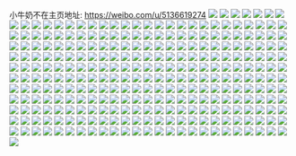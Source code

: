小牛奶不在主页地址: https://weibo.com/u/5136619274 
![](https://wx4.sinaimg.cn/mw2000/005BCJjYgy1h95ti9xkw7j32c0340npe.jpg) 
![](https://wx4.sinaimg.cn/mw2000/005BCJjYgy1h95ti0mv0sj32c0340u0y.jpg) 
![](https://wx4.sinaimg.cn/mw2000/005BCJjYgy1h95ti5rviuj32c0340npg.jpg) 
![](https://wx4.sinaimg.cn/mw2000/005BCJjYgy1h90dog58uoj32by33xe81.jpg) 
![](https://wx4.sinaimg.cn/mw2000/005BCJjYgy1h90doq4fvhj31s22deb29.jpg) 
![](https://wx4.sinaimg.cn/mw2000/005BCJjYgy1h90donmh0gj32c03404qq.jpg) 
![](https://wx4.sinaimg.cn/mw2000/005BCJjYgy1h90dor2re1j3306294e81.jpg) 
![](https://wx4.sinaimg.cn/mw2000/005BCJjYgy1h90dou07azj32c0340qv5.jpg) 
![](https://wx4.sinaimg.cn/mw2000/005BCJjYgy1h90dojgu71j31og28lb2a.jpg) 
![](https://wx4.sinaimg.cn/mw2000/005BCJjYgy1h8z4apblojj32c03407wj.jpg) 
![](https://wx4.sinaimg.cn/mw2000/005BCJjYgy1h8z4ax2ri8j31sc2dsqv6.jpg) 
![](https://wx4.sinaimg.cn/mw2000/005BCJjYgy1h8z4b0unj5j31rc2cgkjm.jpg) 
![](https://wx4.sinaimg.cn/mw2000/005BCJjYgy1h8z4aleh3lj32bq2bqqv6.jpg) 
![](https://wx4.sinaimg.cn/mw2000/005BCJjYgy1h8vr3o6hiqj32c0340b2c.jpg) 
![](https://wx4.sinaimg.cn/mw2000/005BCJjYgy1h8vr3t7ikmj32c03401ky.jpg) 
![](https://wx4.sinaimg.cn/mw2000/005BCJjYgy1h8vr3tsffkj31hc0u0wpz.jpg) 
![](https://wx4.sinaimg.cn/mw2000/005BCJjYgy1h8rriz5yj1j327q2yb7wj.jpg) 
![](https://wx4.sinaimg.cn/mw2000/005BCJjYgy1h8rritxkfhj329b30f4qr.jpg) 
![](https://wx4.sinaimg.cn/mw2000/005BCJjYgy1h8rrlu7816j32c03407wj.jpg) 
![](https://wx4.sinaimg.cn/mw2000/005BCJjYgy1h8rrj7jr7zj30u01hc7dd.jpg) 
![](https://wx4.sinaimg.cn/mw2000/005BCJjYgy1h8rrmingmmj30u01hctpw.jpg) 
![](https://wx4.sinaimg.cn/mw2000/005BCJjYgy1h8pchq93xfj30hs0dcgop.jpg) 
![](https://wx4.sinaimg.cn/mw2000/005BCJjYgy1h8pchvne3ij336c2dq4qr.jpg) 
![](https://wx4.sinaimg.cn/mw2000/005BCJjYgy1h8pchpp6hfj31ev36cqv5.jpg) 
![](https://wx4.sinaimg.cn/mw2000/005BCJjYgy1h8aqgrer87j33402c0e81.jpg) 
![](https://wx4.sinaimg.cn/mw2000/005BCJjYgy1h8aqhr0ghhj33402c0kjl.jpg) 
![](https://wx4.sinaimg.cn/mw2000/005BCJjYgy1h84zqljdujj30wi08ugn1.jpg) 
![](https://wx4.sinaimg.cn/mw2000/005BCJjYgy1h81jix5s28j30pv1agakz.jpg) 
![](https://wx4.sinaimg.cn/mw2000/005BCJjYgy1h81jj0foypj30wi13un5t.jpg) 
![](https://wx4.sinaimg.cn/mw2000/005BCJjYgy1h808huh338j32bl33gnpd.jpg) 
![](https://wx4.sinaimg.cn/mw2000/005BCJjYgy1h7vojanodyj30wi1ycwtw.jpg) 
![](https://wx4.sinaimg.cn/mw2000/005BCJjYgy1h7r76jw1k7j32c0340qv6.jpg) 
![](https://wx4.sinaimg.cn/mw2000/005BCJjYgy1h7r76el6soj32c0340e82.jpg) 
![](https://wx4.sinaimg.cn/mw2000/005BCJjYgy1h7r76nba6rj32z0289npd.jpg) 
![](https://wx4.sinaimg.cn/mw2000/005BCJjYgy1h7r76sagohj32c0340u0y.jpg) 
![](https://wx4.sinaimg.cn/mw2000/005BCJjYgy1h7onp6xqc8j32bz33zkjn.jpg) 
![](https://wx4.sinaimg.cn/mw2000/005BCJjYgy1h7onpbohb7j32c0340npg.jpg) 
![](https://wx4.sinaimg.cn/mw2000/005BCJjYgy1h7onp3dbkkj32c03401ky.jpg) 
![](https://wx4.sinaimg.cn/mw2000/005BCJjYgy1h7onphcxbvj32c0340x6r.jpg) 
![](https://wx4.sinaimg.cn/mw2000/005BCJjYgy1h7onpnkxzlj30wi1lf4ee.jpg) 
![](https://wx4.sinaimg.cn/mw2000/005BCJjYgy1h7onplsfbjj32c0340e84.jpg) 
![](https://wx4.sinaimg.cn/mw2000/005BCJjYgy1h7onpq4r36j32c0340x6p.jpg) 
![](https://wx4.sinaimg.cn/mw2000/005BCJjYgy1h7d9g495bkj32c0340an6.jpg) 
![](https://wx4.sinaimg.cn/mw2000/005BCJjYgy1h7d9g9y31pj32c0340hdv.jpg) 
![](https://wx4.sinaimg.cn/mw2000/005BCJjYgy1h79lbrha94j33402c07wh.jpg) 
![](https://wx4.sinaimg.cn/mw2000/005BCJjYgy1h79lbjwjw2j333d2bj7wk.jpg) 
![](https://wx4.sinaimg.cn/mw2000/005BCJjYly1h6skx8yyucj32c034012z.jpg) 
![](https://wx4.sinaimg.cn/mw2000/005BCJjYly1h6skxby764j32c0340npd.jpg) 
![](https://wx4.sinaimg.cn/mw2000/005BCJjYly1h6skx532zej321d2pte81.jpg) 
![](https://wx4.sinaimg.cn/mw2000/005BCJjYgy1h54jx6p907j31rj2cpe82.jpg) 
![](https://wx4.sinaimg.cn/mw2000/005BCJjYgy1h54jx3v3i2j31sc2ds4lm.jpg) 
![](https://wx4.sinaimg.cn/mw2000/005BCJjYgy1h54jx2a1xmj30wi0ode24.jpg) 
![](https://wx4.sinaimg.cn/mw2000/005BCJjYgy1h54jx9cnd3j31sc2ds1ky.jpg) 
![](https://wx4.sinaimg.cn/mw2000/005BCJjYgy1h54jxavkwbj31sc2ds7k1.jpg) 
![](https://wx4.sinaimg.cn/mw2000/005BCJjYgy1h54jyveemkj30wi1yc42g.jpg) 
![](https://wx4.sinaimg.cn/mw2000/005BCJjYgy1h4q4cn710lj326s2x1qv6.jpg) 
![](https://wx4.sinaimg.cn/mw2000/005BCJjYgy1h4q46fey3hj327t2yfb2b.jpg) 
![](https://wx4.sinaimg.cn/mw2000/005BCJjYgy1h4q4a8lqclj32b332s1ky.jpg) 
![](https://wx4.sinaimg.cn/mw2000/005BCJjYgy1h4q48zzki3j32c033xu0x.jpg) 
![](https://wx4.sinaimg.cn/mw2000/005BCJjYgy1h4q47mdwlqj31ot2927wi.jpg) 
![](https://wx4.sinaimg.cn/mw2000/005BCJjYgy1h4q44vp8rij321c2pskjm.jpg) 
![](https://wx4.sinaimg.cn/mw2000/005BCJjYgy1h4q47yms9dj327a2xq1ky.jpg) 
![](https://wx4.sinaimg.cn/mw2000/005BCJjYgy1h4q4aljtemj32au32g4qq.jpg) 
![](https://wx4.sinaimg.cn/mw2000/005BCJjYgy1h45jwhoirqj32c0340kjn.jpg) 
![](https://wx4.sinaimg.cn/mw2000/005BCJjYgy1h45jxg1klmj30wi1ychdt.jpg) 
![](https://wx4.sinaimg.cn/mw2000/005BCJjYgy1h3smyy6ygvj31jk2bkkjl.jpg) 
![](https://wx4.sinaimg.cn/mw2000/005BCJjYgy1h3smz02oddj31gm20wx6p.jpg) 
![](https://wx4.sinaimg.cn/mw2000/005BCJjYgy1h3smz29tw4j32c03407wh.jpg) 
![](https://wx4.sinaimg.cn/mw2000/005BCJjYgy1h3smz7drloj31fj1fje81.jpg) 
![](https://wx4.sinaimg.cn/mw2000/005BCJjYgy1h3sne7k88ij31hc1hchdt.jpg) 
![](https://wx4.sinaimg.cn/mw2000/005BCJjYgy1h3cd8yra71j32c0340npf.jpg) 
![](https://wx4.sinaimg.cn/mw2000/005BCJjYgy1h3cdg1xk7dj32c0340u0z.jpg) 
![](https://wx4.sinaimg.cn/mw2000/005BCJjYgy1h3cdc51i2uj32c0340hdw.jpg) 
![](https://wx4.sinaimg.cn/mw2000/005BCJjYgy1h3cd9akb0xj32c0340qv6.jpg) 
![](https://wx4.sinaimg.cn/mw2000/005BCJjYgy1h3cd93o6rzj32c0340e83.jpg) 
![](https://wx4.sinaimg.cn/mw2000/005BCJjYgy1h3cd9fc3egj33402c0u0z.jpg) 
![](https://wx4.sinaimg.cn/mw2000/005BCJjYgy1h36wjb79o4j32ax32lkjl.jpg) 
![](https://wx4.sinaimg.cn/mw2000/005BCJjYgy1h36wjd7jbsj32c0340x6p.jpg) 
![](https://wx4.sinaimg.cn/mw2000/005BCJjYgy1h36wj9dlzsj32b332su0x.jpg) 
![](https://wx4.sinaimg.cn/mw2000/005BCJjYgy1h36wjf4881j32c0340b2a.jpg) 
![](https://wx4.sinaimg.cn/mw2000/005BCJjYgy1h2vk5bfr4kj32c0340npd.jpg) 
![](https://wx4.sinaimg.cn/mw2000/005BCJjYgy1h2vk57kirlj33402c04qq.jpg) 
![](https://wx4.sinaimg.cn/mw2000/005BCJjYgy1h2vk58hijhj33402c0npd.jpg) 
![](https://wx4.sinaimg.cn/mw2000/005BCJjYgy1h2vk5aai45j33402c0hdt.jpg) 
![](https://wx4.sinaimg.cn/mw2000/005BCJjYgy1h2vk59hn7xj33402c0qv5.jpg) 
![](https://wx4.sinaimg.cn/mw2000/005BCJjYgy1h2gg2nlov7j32au32hx1v.jpg) 
![](https://wx4.sinaimg.cn/mw2000/005BCJjYgy1h2gg2i19s8j32by33zkjl.jpg) 
![](https://wx4.sinaimg.cn/mw2000/005BCJjYgy1h2gg2gso7pj31os291u0x.jpg) 
![](https://wx4.sinaimg.cn/mw2000/005BCJjYgy1h2gg2m42m8j30wi1ycb29.jpg) 
![](https://wx4.sinaimg.cn/mw2000/005BCJjYgy1h2gg2pbey0j32c0340kjl.jpg) 
![](https://wx4.sinaimg.cn/mw2000/005BCJjYgy1h2drw3qd0oj33402c01kz.jpg) 
![](https://wx4.sinaimg.cn/mw2000/005BCJjYgy1h2drwakjqzj33402c0kjn.jpg) 
![](https://wx4.sinaimg.cn/mw2000/005BCJjYgy1h2drwh5b4pj33402c0npf.jpg) 
![](https://wx4.sinaimg.cn/mw2000/005BCJjYgy1h2drwcjhmnj33402c0hdv.jpg) 
![](https://wx4.sinaimg.cn/mw2000/005BCJjYgy1h2drw8o5nzj33402c0x6r.jpg) 
![](https://wx4.sinaimg.cn/mw2000/005BCJjYgy1h2drw27yvej33402c0kjn.jpg) 
![](https://wx4.sinaimg.cn/mw2000/005BCJjYgy1h2drw6dqscj33402c0u0z.jpg) 
![](https://wx4.sinaimg.cn/mw2000/005BCJjYgy1h2drweql9ij33402c0b2b.jpg) 
![](https://wx4.sinaimg.cn/mw2000/005BCJjYgy1h2drwklczoj33402c0x6q.jpg) 
![](https://wx4.sinaimg.cn/mw2000/005BCJjYgy1h23b9mjr10j30wi1cr7d0.jpg) 
![](https://wx4.sinaimg.cn/mw2000/005BCJjYgy1h23b9n1o0wj30u1192dnf.jpg) 
![](https://wx4.sinaimg.cn/mw2000/005BCJjYgy1h23b9nk8azj30wa1cfn6d.jpg) 
![](https://wx4.sinaimg.cn/mw2000/005BCJjYgy1h1puf41u48j32bk33fx6q.jpg) 
![](https://wx4.sinaimg.cn/mw2000/005BCJjYgy1h1puepsvsuj328o2zk7wn.jpg) 
![](https://wx4.sinaimg.cn/mw2000/005BCJjYgy1h1puezl8iaj32c0340qva.jpg) 
![](https://wx4.sinaimg.cn/mw2000/005BCJjYgy1h1pvi34wb4j30u0140q6k.jpg) 
![](https://wx4.sinaimg.cn/mw2000/005BCJjYgy1h1pufrtq57j30u0140wv6.jpg) 
![](https://wx4.sinaimg.cn/mw2000/005BCJjYgy1h1pufje9q2j32ao329e83.jpg) 
![](https://wx4.sinaimg.cn/mw2000/005BCJjYgy1h1pufqdb89j33402c0hdw.jpg) 
![](https://wx4.sinaimg.cn/mw2000/005BCJjYgy1h1pueez7goj32c0340x6w.jpg) 
![](https://wx4.sinaimg.cn/mw2000/005BCJjYgy1h1pufaedxwj32c0340npf.jpg) 
![](https://wx4.sinaimg.cn/mw2000/005BCJjYgy1h1iwkww6k0j32c0341u10.jpg) 
![](https://wx4.sinaimg.cn/mw2000/005BCJjYgy1h1iwk4sk0rj320g2omu0z.jpg) 
![](https://wx4.sinaimg.cn/mw2000/005BCJjYgy1h1iwkg9ykmj31zp2nmb2b.jpg) 
![](https://wx4.sinaimg.cn/mw2000/005BCJjYgy1h1iwm1yqikj32642w6x6s.jpg) 
![](https://wx4.sinaimg.cn/mw2000/005BCJjYgy1h0l4mvrivpj32nm1zqqv5.jpg) 
![](https://wx4.sinaimg.cn/mw2000/005BCJjYgy1h0l4mv1oyvj32fo1tqe81.jpg) 
![](https://wx4.sinaimg.cn/mw2000/005BCJjYgy1h0l4mwl3c2j32ny1zyqv5.jpg) 
![](https://wx4.sinaimg.cn/mw2000/005BCJjYgy1h0l4my02inj31na18g1dp.jpg) 
![](https://wx4.sinaimg.cn/mw2000/005BCJjYgy1h0l4mx41q6j31n618enmk.jpg) 
![](https://wx4.sinaimg.cn/mw2000/005BCJjYgy1h0l4mxmdh4j31na18gaxz.jpg) 
![](https://wx4.sinaimg.cn/mw2000/005BCJjYgy1h0l4mypcavj321h2pze81.jpg) 
![](https://wx4.sinaimg.cn/mw2000/005BCJjYgy1h0l4mzbaesj31na18gkbf.jpg) 
![](https://wx4.sinaimg.cn/mw2000/005BCJjYgy1h0l4mzq8w9j30uj0mwjwm.jpg) 
![](https://wx4.sinaimg.cn/mw2000/005BCJjYgy1h0787a99yhj32c0340x6s.jpg) 
![](https://wx4.sinaimg.cn/mw2000/005BCJjYgy1h0787cq5soj322f2r8kjn.jpg) 
![](https://wx4.sinaimg.cn/mw2000/005BCJjYgy1h0787k79noj32c0340b2e.jpg) 
![](https://wx4.sinaimg.cn/mw2000/005BCJjYgy1h054gzh5cdj32c0340npd.jpg) 
![](https://wx4.sinaimg.cn/mw2000/005BCJjYgy1h054h4q2qxj32c0340b2b.jpg) 
![](https://wx4.sinaimg.cn/mw2000/005BCJjYgy1h054h7b2tcj32b332ru0y.jpg) 
![](https://wx4.sinaimg.cn/mw2000/005BCJjYgy1h054hasfchj32c0340u10.jpg) 
![](https://wx4.sinaimg.cn/mw2000/005BCJjYgy1h054hcajelj31pg2b3hdu.jpg) 
![](https://wx4.sinaimg.cn/mw2000/005BCJjYgy1h054hcxf1rj30zj1beqhk.jpg) 
![](https://wx4.sinaimg.cn/mw2000/005BCJjYgy1h054gy9tp5j322t2rq4qs.jpg) 
![](https://wx4.sinaimg.cn/mw2000/005BCJjYgy1h054hfooqbj32c0340u0y.jpg) 
![](https://wx4.sinaimg.cn/mw2000/005BCJjYgy1gzzgtcw1bej30op17wk3l.jpg) 
![](https://wx4.sinaimg.cn/mw2000/005BCJjYgy1gzx4kbl3mmj31sc2dse81.jpg) 
![](https://wx4.sinaimg.cn/mw2000/005BCJjYgy1gzx4kkcqhnj33402c0qv7.jpg) 
![](https://wx4.sinaimg.cn/mw2000/005BCJjYgy1gzx4kidd9kj31ya2xfe81.jpg) 
![](https://wx4.sinaimg.cn/mw2000/005BCJjYgy1gzx4kgu88bj333z2c01kz.jpg) 
![](https://wx4.sinaimg.cn/mw2000/005BCJjYgy1gzx4kmcxd5j31ox298u0x.jpg) 
![](https://wx4.sinaimg.cn/mw2000/005BCJjYly1gzdmtbt97fj30kv0rt77o.jpg) 
![](https://wx4.sinaimg.cn/mw2000/005BCJjYly1gzdma3tmywj31p629k1ky.jpg) 
![](https://wx4.sinaimg.cn/mw2000/005BCJjYly1gyl3oxg62oj32ac31skjm.jpg) 
![](https://wx4.sinaimg.cn/mw2000/005BCJjYly1gyl3pu4ts9j32y01yn1kx.jpg) 
![](https://wx4.sinaimg.cn/mw2000/005BCJjYly1gyl3qsv1oqj31sc2ds7wh.jpg) 
![](https://wx4.sinaimg.cn/mw2000/005BCJjYly1gyl3q1t9brj32yo1z4b29.jpg) 
![](https://wx4.sinaimg.cn/mw2000/005BCJjYly1gyl3t0c3a0j32c0340x6p.jpg) 
![](https://wx4.sinaimg.cn/mw2000/005BCJjYly1gyl3qzxu4tj31v73407wh.jpg) 
![](https://wx4.sinaimg.cn/mw2000/005BCJjYly1gyl3sp1tr7j32b632vu0z.jpg) 
![](https://wx4.sinaimg.cn/mw2000/005BCJjYly1gyl3q897isj32rp1uh1kx.jpg) 
![](https://wx4.sinaimg.cn/mw2000/005BCJjYly1gyby65hn8vj31sc2ds4qq.jpg) 
![](https://wx4.sinaimg.cn/mw2000/005BCJjYly1gyby62yai1j32c0340npg.jpg) 
![](https://wx4.sinaimg.cn/mw2000/005BCJjYly1gybyb8xtw2j30u01407cp.jpg) 
![](https://wx4.sinaimg.cn/mw2000/005BCJjYly1gyby6gdu40j32c0340hdu.jpg) 
![](https://wx4.sinaimg.cn/mw2000/005BCJjYly1gyby6bgrb6j325f2v8x6p.jpg) 
![](https://wx4.sinaimg.cn/mw2000/005BCJjYly1gyby6kkwbtj322q2rm7wi.jpg) 
![](https://wx4.sinaimg.cn/mw2000/005BCJjYly1gyby6p6r5xj335s23u7wj.jpg) 
![](https://wx4.sinaimg.cn/mw2000/005BCJjYly1gyby67lpfuj32c03401kz.jpg) 
![](https://wx4.sinaimg.cn/mw2000/005BCJjYly1gyby60gah7j31nd275x6p.jpg) 
![](https://wx4.sinaimg.cn/mw2000/005BCJjYly1gyby65t0jdj30n01dswgr.jpg) 
![](https://wx4.sinaimg.cn/mw2000/005BCJjYly1gyby69j9vaj32hk1nzu0x.jpg) 
![](https://wx4.sinaimg.cn/mw2000/005BCJjYgy1gxy51euwnbj32c0340npe.jpg) 
![](https://wx4.sinaimg.cn/mw2000/005BCJjYgy1gxy51cvrs8j322s2rpb2b.jpg) 
![](https://wx4.sinaimg.cn/mw2000/005BCJjYgy1gxy51jj6vrj33402c0x6q.jpg) 
![](https://wx4.sinaimg.cn/mw2000/005BCJjYgy1gxy51gw2w0j33402c0e83.jpg) 
![](https://wx4.sinaimg.cn/mw2000/005BCJjYgy1gxw5yq5yy1j30wi1ycdxj.jpg) 
![](https://wx4.sinaimg.cn/mw2000/005BCJjYgy1gxw5ytalcgj32c03404qr.jpg) 
![](https://wx4.sinaimg.cn/mw2000/005BCJjYgy1gxjckzqj1qj30wf177aja.jpg) 
![](https://wx4.sinaimg.cn/mw2000/005BCJjYgy1gxjckz90hmj30wi17ch0q.jpg) 
![](https://wx4.sinaimg.cn/mw2000/005BCJjYgy1gxjcky40pxj32c03401kz.jpg) 
![](https://wx4.sinaimg.cn/mw2000/005BCJjYgy1gxjcl06c84j30wi0cg41x.jpg) 
![](https://wx4.sinaimg.cn/mw2000/005BCJjYgy1guqz0rcxx5j61oe28ikjl02.jpg) 
![](https://wx4.sinaimg.cn/mw2000/005BCJjYly1guaohmgyxwj61ql2bhe8102.jpg) 
![](https://wx4.sinaimg.cn/mw2000/005BCJjYly1guaohlct8dj61et1vrnk102.jpg) 
![](https://wx4.sinaimg.cn/mw2000/005BCJjYly1guaohodcrxj62c0340u0y02.jpg) 
![](https://wx4.sinaimg.cn/mw2000/005BCJjYly1guaohjrfpdj61hc1z41kx02.jpg) 
![](https://wx4.sinaimg.cn/mw2000/005BCJjYly1guaohqapg2j61x92kdkjl02.jpg) 
![](https://wx4.sinaimg.cn/mw2000/005BCJjYly1guaohp824zj61rk2cqe8102.jpg) 
![](https://wx4.sinaimg.cn/mw2000/005BCJjYly1guaohrolwoj62c0340hdu02.jpg) 
![](https://wx4.sinaimg.cn/mw2000/005BCJjYly1guaohj0mwsj62c0340kjm02.jpg) 
![](https://wx4.sinaimg.cn/mw2000/005BCJjYly1guaohkpjbtj31f31w34ma.jpg) 
![](https://wx4.sinaimg.cn/mw2000/005BCJjYly1gszkjxbozij33402c0e82.jpg) 
![](https://wx4.sinaimg.cn/mw2000/005BCJjYly1gszkjlwkegj33402c07wj.jpg) 
![](https://wx4.sinaimg.cn/mw2000/005BCJjYly1gs9fp5j4xcj31gx1yi4qp.jpg) 
![](https://wx4.sinaimg.cn/mw2000/005BCJjYly1gs9fpbg78gj32c0340u0y.jpg) 
![](https://wx4.sinaimg.cn/mw2000/005BCJjYly1gs9fp77q6ij32c03401kz.jpg) 
![](https://wx4.sinaimg.cn/mw2000/005BCJjYly1gs9fp8xm8fj32c03404qr.jpg) 
![](https://wx4.sinaimg.cn/mw2000/005BCJjYly1gs2mlem1zrj32c0340b2a.jpg) 
![](https://wx4.sinaimg.cn/mw2000/005BCJjYly1gs2mlg44ogj32c0340e81.jpg) 
![](https://wx4.sinaimg.cn/mw2000/005BCJjYly1grd1pkf3tbj318g1n91kz.jpg) 
![](https://wx4.sinaimg.cn/mw2000/005BCJjYly1grd1ptst00j316j1kph59.jpg) 
![](https://wx4.sinaimg.cn/mw2000/005BCJjYly1grd1plwy05j31781lmkjn.jpg) 
![](https://wx4.sinaimg.cn/mw2000/005BCJjYly1grd1prafrkj32ds1sgx6t.jpg) 
![](https://wx4.sinaimg.cn/mw2000/005BCJjYly1grd1qea2u8j31uo18g7wj.jpg) 
![](https://wx4.sinaimg.cn/mw2000/005BCJjYly1grd1pt51okj318e1n7hdu.jpg) 
![](https://wx4.sinaimg.cn/mw2000/005BCJjYly1grd1pil9ebj318g1na1kz.jpg) 
![](https://wx4.sinaimg.cn/mw2000/005BCJjYly1grd1pnr2kkj31uo18g1l0.jpg) 
![](https://wx4.sinaimg.cn/mw2000/005BCJjYly1grd1pryd9dj313f1gk1ae.jpg) 
![](https://wx4.sinaimg.cn/mw2000/005BCJjYly1gq36vwvzmuj32lv35se88.jpg) 
![](https://wx4.sinaimg.cn/mw2000/005BCJjYly1gq36vqs72aj32ke340qv5.jpg) 
![](https://wx4.sinaimg.cn/mw2000/005BCJjYly1gq36vhwamzj32lv35s7wo.jpg) 
![](https://wx4.sinaimg.cn/mw2000/005BCJjYly1goswrnwvgxj30u016u4qp.jpg) 
![](https://wx4.sinaimg.cn/mw2000/005BCJjYly1gn5zm4sbnrj30v91vo4bc.jpg) 
![](https://wx4.sinaimg.cn/mw2000/005BCJjYly1gn5zmhe3r2j32ds1sg4qp.jpg) 
![](https://wx4.sinaimg.cn/mw2000/005BCJjYly1gn5zmnmlmqj31sg2dsqv5.jpg) 
![](https://wx4.sinaimg.cn/mw2000/005BCJjYly1gn5zmcz85dj32c03404qq.jpg) 
![](https://wx4.sinaimg.cn/mw2000/005BCJjYly1gjedkphstwj32871qi7wh.jpg) 
![](https://wx4.sinaimg.cn/mw2000/005BCJjYly1gjc3mul25fj33402c0kjl.jpg) 
![](https://wx4.sinaimg.cn/mw2000/005BCJjYly1gjc3mri94ej32cw1ro7wi.jpg) 
![](https://wx4.sinaimg.cn/mw2000/005BCJjYly1ghjyhyx44aj32c034k4qr.jpg) 
![](https://wx4.sinaimg.cn/mw2000/005BCJjYly1ghjyi3fr8vj32c0340npf.jpg) 
![](https://wx4.sinaimg.cn/mw2000/005BCJjYly1ghjyi8xdwmj32c0340u0z.jpg) 
![](https://wx4.sinaimg.cn/mw2000/005BCJjYly1ghjyidhruxj32c0340e83.jpg) 
![](https://wx4.sinaimg.cn/mw2000/005BCJjYly1ghjyii6gt6j32c0340kjn.jpg) 
![](https://wx4.sinaimg.cn/mw2000/005BCJjYly1ghjyin1jz4j32c0340hdv.jpg) 
![](https://wx4.sinaimg.cn/mw2000/005BCJjYly1ghjyipjmpbj32452tinpd.jpg) 
![](https://wx4.sinaimg.cn/mw2000/005BCJjYly1ghjyhuir8mj31sg2f0hdt.jpg) 
![](https://wx4.sinaimg.cn/mw2000/005BCJjYly1ghjyiuc54oj325g2v94qr.jpg) 
![](https://wx4.sinaimg.cn/mw2000/005BCJjYly1gh6qzmdiqnj323s2t27wi.jpg) 
![](https://wx4.sinaimg.cn/mw2000/005BCJjYly1gh6r1kcnd8j32632w31ky.jpg) 
![](https://wx4.sinaimg.cn/mw2000/005BCJjYly1gh6r0wno4oj324o2uxqv5.jpg) 
![](https://wx4.sinaimg.cn/mw2000/005BCJjYly1gh6r1tyzn7j325l2vhe81.jpg) 
![](https://wx4.sinaimg.cn/mw2000/005BCJjYly1gh6r07sf2yj327u2ygnpd.jpg) 
![](https://wx4.sinaimg.cn/mw2000/005BCJjYly1gh6r17qmxaj322t2rrqv5.jpg) 
![](https://wx4.sinaimg.cn/mw2000/005BCJjYly1gh6r0l8tyfj32ag31y4qq.jpg) 
![](https://wx4.sinaimg.cn/mw2000/005BCJjYly1gh6qz7h18zj31za2n2qv5.jpg) 
![](https://wx4.sinaimg.cn/mw2000/005BCJjYly1gh6qzwlw1xj325m2vhqv5.jpg) 
![](https://wx4.sinaimg.cn/mw2000/005BCJjYly1gfkthqo6o7j32801o0hdt.jpg) 
![](https://wx4.sinaimg.cn/mw2000/005BCJjYly1gfkthr5b6yj30rz0kyjvw.jpg) 
![](https://wx4.sinaimg.cn/mw2000/005BCJjYly1gfkthodzjkj320s1ikqqd.jpg) 
![](https://wx4.sinaimg.cn/mw2000/005BCJjYly1gf8dtjwizcj31qx1qxb2a.jpg) 
![](https://wx4.sinaimg.cn/mw2000/005BCJjYly1gf8dtgqwlrj31xg1xghdv.jpg) 
![](https://wx4.sinaimg.cn/mw2000/005BCJjYly1gcycwmrh1zj31o01o0kfg.jpg) 
![](https://wx4.sinaimg.cn/mw2000/005BCJjYly1gcycwp5fs5j31v11v17wh.jpg) 
![](https://wx4.sinaimg.cn/mw2000/005BCJjYly1gcycwteko8j3240240npd.jpg) 
![](https://wx4.sinaimg.cn/mw2000/005BCJjYly1gcycx9gy6ij323o23okjl.jpg) 
![](https://wx4.sinaimg.cn/mw2000/005BCJjYly1gcycwyqbf9j3258258u0y.jpg) 
![](https://wx4.sinaimg.cn/mw2000/005BCJjYly1gcycx4vqjoj31ho1ho7om.jpg) 
![](https://wx4.sinaimg.cn/mw2000/005BCJjYly1gcycwkvyhij32402bhe83.jpg) 
![](https://wx4.sinaimg.cn/mw2000/005BCJjYly1gcycxhrc77j324s24s1l0.jpg) 
![](https://wx4.sinaimg.cn/mw2000/005BCJjYly1gcycx35t7kj32bc2bckjm.jpg) 
![](https://wx4.sinaimg.cn/mw2000/005BCJjYly1gbq5f9o48gj30u014044f.jpg) 
![](https://wx4.sinaimg.cn/mw2000/005BCJjYly1gbq5f9utmoj30u013y44i.jpg) 
![](https://wx4.sinaimg.cn/mw2000/005BCJjYly1gbh4ke126vj32as32ekjm.jpg) 
![](https://wx4.sinaimg.cn/mw2000/005BCJjYly1gbh4kbh3xcj32c0340x6p.jpg) 
![](https://wx4.sinaimg.cn/mw2000/005BCJjYly1gbh4ketnzlj30mn0u6ncq.jpg) 
![](https://wx4.sinaimg.cn/mw2000/005BCJjYly1gbh4kj3g86j30v90og7hv.jpg) 
![](https://wx4.sinaimg.cn/mw2000/005BCJjYly1gbg3337n7fj322t22t7wh.jpg) 
![](https://wx4.sinaimg.cn/mw2000/005BCJjYly1gbg32zkfzwj31e11e1qle.jpg) 
![](https://wx4.sinaimg.cn/mw2000/005BCJjYly1gbg33q0ancj3201201x4d.jpg) 
![](https://wx4.sinaimg.cn/mw2000/005BCJjYly1gbg32xwrqwj32c02c0txm.jpg) 
![](https://wx4.sinaimg.cn/mw2000/005BCJjYly1gbg339lxatj31se1sek57.jpg) 
![](https://wx4.sinaimg.cn/mw2000/005BCJjYly1gbg33d6x94j32c02c04qp.jpg) 
![](https://wx4.sinaimg.cn/mw2000/005BCJjYly1gbg337a3e2j3235235b29.jpg) 
![](https://wx4.sinaimg.cn/mw2000/005BCJjYly1gbg32ty40oj31es1es1kx.jpg) 
![](https://wx4.sinaimg.cn/mw2000/005BCJjYly1gbg3318ns8j322j22jtyb.jpg) 
![](https://wx4.sinaimg.cn/mw2000/005BCJjYly1ga93o9vgncj31nw27u7wh.jpg) 
![](https://wx4.sinaimg.cn/mw2000/005BCJjYly1ga93o74w60j32c0340kjm.jpg) 
![](https://wx4.sinaimg.cn/mw2000/005BCJjYly1ga93oe7bnkj32032o3npd.jpg) 
![](https://wx4.sinaimg.cn/mw2000/005BCJjYly1ga93ooj918j32c0340b2a.jpg) 
![](https://wx4.sinaimg.cn/mw2000/005BCJjYly1ga93ojtx9rj32c0340npe.jpg) 
![](https://wx4.sinaimg.cn/mw2000/005BCJjYly1ga93oq0ljqj30x818btl1.jpg) 
![](https://wx4.sinaimg.cn/mw2000/005BCJjYly1ga04c90as3j30v90l6n33.jpg) 
![](https://wx4.sinaimg.cn/mw2000/005BCJjYly1ga04c7qvcoj32c0340b2a.jpg) 
![](https://wx4.sinaimg.cn/mw2000/005BCJjYly1g7uapl2ly3j32482tnb2a.jpg) 
![](https://wx4.sinaimg.cn/mw2000/005BCJjYly1g7uaphhqzej32c0340npd.jpg) 
![](https://wx4.sinaimg.cn/mw2000/005BCJjYly1g7uan6kkd3j32c03401kz.jpg) 
![](https://wx4.sinaimg.cn/mw2000/005BCJjYly1g7uapepqo7j32c0340b2c.jpg) 
![](https://wx4.sinaimg.cn/mw2000/005BCJjYly1g7uap8ajvuj32c0340x6q.jpg) 
![](https://wx4.sinaimg.cn/mw2000/005BCJjYly1g7uaojog40j31901o0hbh.jpg) 
![](https://wx4.sinaimg.cn/mw2000/005BCJjYly1g7uaprwvppj32c03404qs.jpg) 
![](https://wx4.sinaimg.cn/mw2000/005BCJjYly1g7uanahoftj32c0340b2a.jpg) 
![](https://wx4.sinaimg.cn/mw2000/005BCJjYly1g7uanyjnr9j32c0340kjm.jpg) 
![](https://wx4.sinaimg.cn/mw2000/005BCJjYly1g309yazoptj31o02yonpd.jpg) 
![](https://wx4.sinaimg.cn/mw2000/005BCJjYly1g309ya39anj32c03407wi.jpg) 
![](https://wx4.sinaimg.cn/mw2000/005BCJjYly1g309yfkfg3j32an327b2a.jpg) 
![](https://wx4.sinaimg.cn/mw2000/005BCJjYly1g309ydzdzmj31o0280qv6.jpg) 
![](https://wx4.sinaimg.cn/mw2000/005BCJjYly1g309yhuv42j33402c0x6r.jpg) 
![](https://wx4.sinaimg.cn/mw2000/005BCJjYly1g309yck6kij33402c0x6q.jpg) 
![](https://wx4.sinaimg.cn/mw2000/005BCJjYly1g29jj5nnvjj31o027uu0y.jpg) 
![](https://wx4.sinaimg.cn/mw2000/005BCJjYly1g29jji98q5j32c0340b2c.jpg) 
![](https://wx4.sinaimg.cn/mw2000/005BCJjYly1g29jjdwunrj31jb21rqv5.jpg) 
